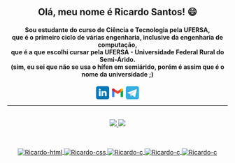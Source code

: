 <h2 align="center"> Olá, meu nome é Ricardo Santos! 😄</h2>

<h4 align="center">Sou estudante do curso de Ciência e Tecnologia pela UFERSA,
<br>que é o primeiro ciclo de várias engenharia, inclusive da engenharia de computação,
<br>que é a que escolhi cursar pela UFERSA - Universidade Federal Rural do Semi-Árido.
<br>(sim, eu sei que não se usa o hífen em semiárido, porém é assim que é o nome da universidade ;)</h4>

<div align="center">

<a href="https://www.linkedin.com/in/ricardos7/"><img align="center" alt="Ricardo-link"  heigth="30" width="30" src="https://raw.githubusercontent.com/Ricardo-SS/Imagens/main/linkedin.png"></a>
<a href="mailto:ricardo.ufersa.pdf@gmail.com"><img align="center" alt="Ricardo-email"  heigth="30" width="30" src="https://raw.githubusercontent.com/Ricardo-SS/Imagens/main/gmail.png"></a>
<a href="https://t.me/ricardos7"><img align="center" alt="Ricardo-tele"  heigth="30" width="30" src="https://raw.githubusercontent.com/Ricardo-SS/Imagens/main/telegram.png"></a>
 </div>

<hr>

<div align="center">
  </br>
  <a href="https://github.com/Ricardo-SS">
    <img heigth="180em" width="50%" src="https://github-readme-stats.vercel.app/api?username=Ricardo-SS&show_icons=true&include_all_commits=true&count_private=true&bg_color=0E031B&title_color=00FFFF&text_color=ffffff&icon_color=00FFFF&border_radius=7&border_color=00b2ff&count_private=true"/>
  
  <img heigth="180em" width="50%" src="https://github-readme-stats.vercel.app/api/top-langs/?username=Ricardo-SS&layout=compact&langs_count=7&bg_color=0E091B&title_color=7CFC00&text_color=ffffff&icon_color=ff2cdf&border_radius=7&border_color=7CFC00&count_private=true"/>
 
</div>

##

<div style="display: inline_block; gap: 30px" align="center">
  </br>
<img align="center" alt="Ricardo-html" heigth="30" width="40" src="https://cdn.jsdelivr.net/gh/devicons/devicon/icons/html5/html5-original.svg"/>
<img align="center" alt="Ricardo-css" heigth="30" width="40" src="https://cdn.jsdelivr.net/gh/devicons/devicon/icons/css3/css3-original.svg"/>
<img align="center" alt="Ricardo-c"  heigth="30" width="40"  src="https://cdn.jsdelivr.net/gh/devicons/devicon/icons/c/c-original.svg"/>
<img align="center" alt="Ricardo-c"  heigth="30" width="40"  src="https://cdn.jsdelivr.net/gh/devicons/devicon/icons/python/python-original.svg"/>
<img align="center" alt="Ricardo-c"  heigth="30" width="40"  src="https://cdn.jsdelivr.net/gh/devicons/devicon/icons/git/git-original.svg"/>
  </br>
</div>

##






<!--
**Ricardo-SS/Ricardo-SS** is a ✨ _special_ ✨ repository because its `README.md` (this file) appears on your GitHub profile.

Here are some ideas to get you started:

- 🔭 I’m currently working on ...
- 🌱 I’m currently learning ...
- 👯 I’m looking to collaborate on ...
- 🤔 I’m looking for help with ...
- 💬 Ask me about ...
- 📫 How to reach me: ...
- 😄 Pronouns: ...
- ⚡ Fun fact: ...
-->
